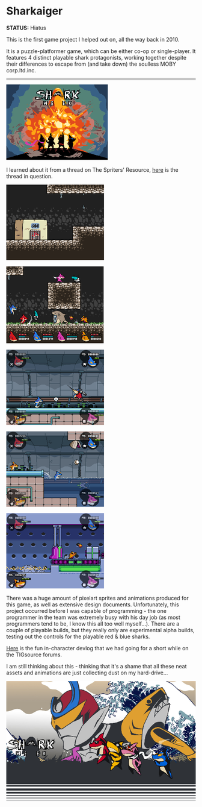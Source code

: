 
# Sharkaiger

**STATUS:** Hiatus

This is the first game project I helped out on, all the way back in 2010.

It is a puzzle-platformer game, which can be either co-op or single-player.
It features 4 distinct playable shark protagonists, working together despite
their differences to escape from (and take down) the soulless MOBY corp.ltd.inc.

---

![](title-screen.png)

I learned about it from a thread on The Spriters' Resource, [here](https://www.vg-resource.com/thread-15537.html) is the thread in question.

![](mockup-1.gif)

![](mockup-2.png)

![](mockup-3.png)

![](mockup-4.png)

![](mockup-5.png)

There was a huge amount of pixelart sprites and animations produced for this game, as well as extensive design documents. Unfortunately, this project occurred before I was capable of programming - the one programmer in the team was extremely busy with his day job (as most programmers tend to be, I know this all too well myself...). There are a couple of playable builds, but they really only are experimental alpha builds, testing out the controls for the playable red & blue sharks.

[Here](https://forums.tigsource.com/index.php?topic=15911.0) is the fun in-character devlog that we had going for a short while on the TIGsource forums.

I am still thinking about this - thinking that it's a shame that all these neat assets and animations are just collecting dust on my hard-drive...

![](wallpaper.png)
